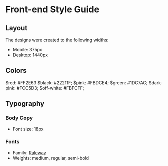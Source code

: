 # Front-end Style Guide

## Layout

The designs were created to the following widths:

- Mobile: 375px
- Desktop: 1440px

## Colors

$red: #FF2E63
$black: #22211F;
$pink: #FBDCE4;
$green: #1DC7AC;
$dark-pink: #FCC5D3;
$off-white: #FBFCFF;

## Typography

### Body Copy

- Font size: 18px

### Fonts

- Family: [Raleway](https://fonts.google.com/specimen/Raleway)
- Weights: medium, regular, semi-bold

